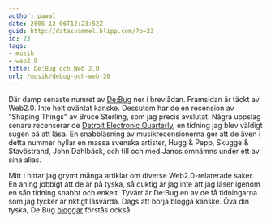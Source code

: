 ```yaml
---
author: pawal
date: 2005-12-06T12:23:52Z
guid: http://datasvammel.blipp.com/?p=23
id: 23
tags:
- musik
- web2.0
title: De:Bug och Web 2.0
url: /musik/debug-och-web-20
---
```


Där damp senaste numret av <a href="http://www.de-bug.de/">De:Bug</a>
ner i brevlådan. Framsidan är täckt av Web2.0. Inte helt oväntat
kanske. Dessutom har de en recension av "Shaping Things" av Bruce
Sterling, som jag precis avslutat. Några uppslag senare recenserar de
<a href="http://www.detroiteq.com/">Detroit Electronic Quarterly</a>,
en tidning jag blev väldigt sugen på att läsa. En snabbläsning av
musikrecensionerna ger att de även i detta nummer hyllar en massa
svenska artister, Hugg & Pepp, Skugge & Stavöstrand, John Dahlbäck,
och till och med Janos omnämns under ett av sina alias.

Mitt i hittar jag grymt många artiklar om diverse Web2.0-relaterade
saker. En aning jobbigt att de är på tyska, så duktig är jag inte att
jag läser igenom en sån tidning snabbt och enkelt. Tyvärr är De:Bug en
av de få tidningarna som jag tycker är riktigt läsvärda. Dags att
börja blogga kanske. Öva din tyska, De:Bug <a
href="http://de-bug.de/blog/">bloggar</a> förstås också.

